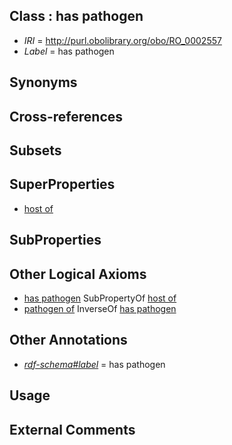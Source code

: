 
## Class : has pathogen

 * *IRI* = http://purl.obolibrary.org/obo/RO_0002557
 * *Label* = has pathogen

## Synonyms


## Cross-references


## Subsets


## SuperProperties

 * [host of](../../RO/53/RO_0002453.md)

## SubProperties


## Other Logical Axioms

 * [has pathogen](../../RO/57/RO_0002557.md) SubPropertyOf [host of](../../RO/53/RO_0002453.md)
 * [pathogen of](../../RO/56/RO_0002556.md) InverseOf [has pathogen](../../RO/57/RO_0002557.md)

## Other Annotations

 * *[rdf-schema#label](../../el/rdf-schema#label.md)* = has pathogen

## Usage


## External Comments

